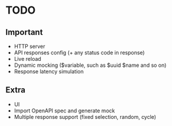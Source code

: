 # TODO

## Important

- HTTP server
- API responses config (+ any status code in response)
- Live reload
- Dynamic mocking ($variable, such as $uuid $name and so on)
- Response latency simulation

## Extra

- UI
- Import OpenAPI spec and generate mock
- Multiple response support (fixed selection, random, cycle)

